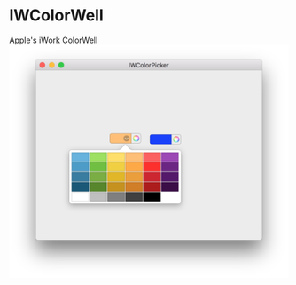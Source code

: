 # IWColorWell
Apple's iWork ColorWell
![NSColorPicker in iWork](https://github.com/xhruso00/IWColorPicker/raw/master/picture.png)

